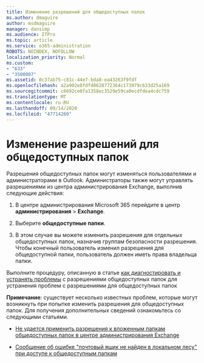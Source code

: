 ```yaml
---
title: Изменение разрешений для общедоступных папок
ms.author: dmaguire
author: msdmaguire
manager: dansimp
ms.audience: ITPro
ms.topic: article
ms.service: o365-administration
ROBOTS: NOINDEX, NOFOLLOW
localization_priority: Normal
ms.custom:
- "633"
- "3500007"
ms.assetid: 0c37ab75-c81c-44e7-bda8-ea43263f9fdf
ms.openlocfilehash: a2a902e8fdfd8628772364c173979c633d25a169
ms.sourcegitcommit: c6692ce0fa1358ec3529e59ca0ecdfdea4cdc759
ms.translationtype: MT
ms.contentlocale: ru-RU
ms.lasthandoff: 09/14/2020
ms.locfileid: "47714260"
---
```

# <a name="changing-public-folder-permissions"></a>Изменение разрешений для общедоступных папок

Разрешения общедоступных папок могут изменяться пользователями и администраторами в Outlook. Администраторы также могут управлять разрешениями из центра администрирования Exchange, выполнив следующие действия:
  
1. В центре администрирования Microsoft 365 перейдите в центр **администрирования** \> **Exchange**.

2. Выберите **общедоступные папки**.

3. В этом случае вы можете изменить разрешения для отдельных общедоступных папок, назначив группам безопасности разрешения. Чтобы конечный пользователь изменил разрешения для общедоступной папки, пользователь должен иметь права владельца папки.

Выполните процедуру, описанную в статье [как диагностировать и устранять проблемы](https://docs.microsoft.com/exchange/troubleshoot/public-folders/public-folder-permission-issues) с разрешениями общедоступных папок для устранения проблем с разрешениями для общедоступных папок

**Примечание**: существует несколько известных проблем, которые могут возникнуть при попытке изменить разрешения для общедоступных папок. Для получения дополнительных сведений ознакомьтесь со следующими статьями.

- [Не удается применить разрешения к вложенным папкам общедоступных папок в центре администрирования Exchange](https://docs.microsoft.com/exchange/troubleshoot/public-folders/can%E2%80%99t-apply-permissions-public-folder-subfolders)

- [Сообщение об ошибке "почтовый ящик не найден в локальном лесу" при доступе к общедоступным папкам](https://docs.microsoft.com/exchange/troubleshoot/public-folders/mailbox-not-found-local-forest-public-folder)
